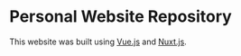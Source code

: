 # Personal Website Repository

This website was built using <a href='https://vuejs.org/'>Vue.js</a> and <a href='https://nuxtjs.org/'>Nuxt.js</a>.
